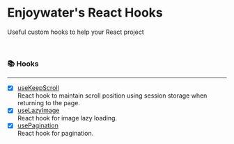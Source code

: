 # Enjoywater's React Hooks

Useful custom hooks to help your React project

<br />

### 📚 Hooks

---

- [x] [useKeepScroll](https://github.com/Enjoywater/enjoywater-hooks/tree/main/useKeepScroll) <br />
      React hook to maintain scroll position using session storage when returning to the page.
- [x] [useLazyImage](https://github.com/Enjoywater/enjoywater-hooks/tree/main/useLazyImage) <br />
      React hook for image lazy loading.
- [x] [usePagination](https://github.com/Enjoywater/enjoywater-hooks/tree/main/usePagination) <br />
      React hook for pagination.
